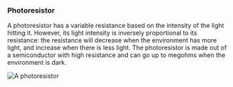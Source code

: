 ### Photoresistor

A photoresistor has a variable resistance based on the intensity of the light hitting it. However, its light intensity is inversely proportional to its resistance: the resistance will decrease when the environment has more light, and increase when there is less light. The photoresistor is made out of a semiconductor with high resistance and can go up to megohms when the environment is dark.

<!-- // DONE: Image of a photoresistor -->
![A photoresistor](https://raw.githubusercontent.com/OnionIoT/Onion-Docs/master/Omega2/Kit-Guides/img/photoresistor.jpg)
